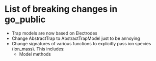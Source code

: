 # List of breaking changes in go_public

- Trap models are now based on Electrodes
- Change AbstractTrap to AbstractTrapModel just to be annoying
- Change signatures of various functions to explicitly pass ion species (ion_mass). This includes:
  - Model methods
